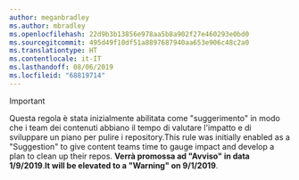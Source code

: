 ```yaml
---
author: meganbradley
ms.author: mbradley
ms.openlocfilehash: 22d9b3b13856e978aa5b8a902f27e460293e0bd0
ms.sourcegitcommit: 495d49f10df51a8897687940aa653e906c48c2a0
ms.translationtype: HT
ms.contentlocale: it-IT
ms.lasthandoff: 08/06/2019
ms.locfileid: "68819714"
---
```

> [!IMPORTANT]
> <span data-ttu-id="5e548-101">Questa regola è stata inizialmente abilitata come "suggerimento" in modo che i team dei contenuti abbiano il tempo di valutare l'impatto e di sviluppare un piano per pulire i repository.</span><span class="sxs-lookup"><span data-stu-id="5e548-101">This rule was initially enabled as a "Suggestion" to give content teams time to gauge impact and develop a plan to clean up their repos.</span></span> <span data-ttu-id="5e548-102">**Verrà promossa ad "Avviso" in data 1/9/2019**.</span><span class="sxs-lookup"><span data-stu-id="5e548-102">**It will be elevated to a "Warning" on 9/1/2019**.</span></span>